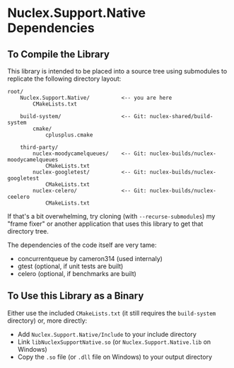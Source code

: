 Nuclex.Support.Native Dependencies
===================================


To Compile the Library
----------------------

This library is intended to be placed into a source tree using submodules to replicate
the following directory layout:

    root/
        Nuclex.Support.Native/          <-- you are here
            CMakeLists.txt

        build-system/                   <-- Git: nuclex-shared/build-system
            cmake/
                cplusplus.cmake

        third-party/
            nuclex-moodycamelqueues/    <-- Git: nuclex-builds/nuclex-moodycamelqueues
                CMakeLists.txt
            nuclex-googletest/          <-- Git: nuclex-builds/nuclex-googletest
                CMakeLists.txt
            nuclex-celero/              <-- Git: nuclex-builds/nuclex-ceelero
                CMakeLists.txt

If that's a bit overwhelming, try cloning (with `--recurse-submodules`) my "frame fixer"
or another application that uses this library to get that directory tree.

The dependencies of the code itself are very tame:

  * concurrentqueue by cameron314 (used internaly)
  * gtest (optional, if unit tests are built)
  * celero (optional, if benchmarks are built)


To Use this Library as a Binary
-------------------------------

Either use the included `CMakeLists.txt` (it still requires the `build-system` directory)
or, more directly:

  * Add `Nuclex.Support.Native/Include` to your include directory
  * Link `libNuclexSupportNative.so` (or `Nuclex.Support.Native.lib` on Windows)
  * Copy the `.so` file (or `.dll` file on Windows) to your output directory

